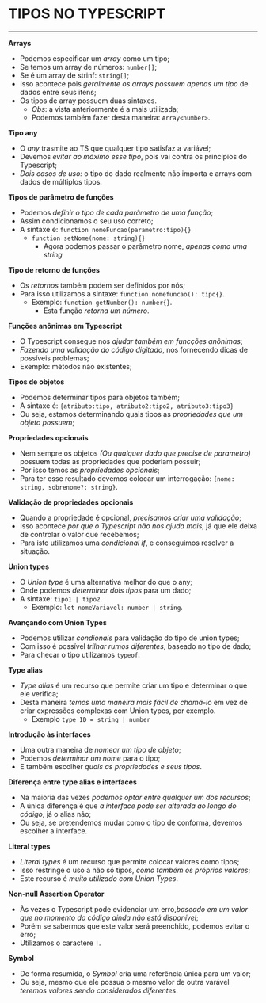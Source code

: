 # TIPOS NO TYPESCRIPT
***
**Arrays**

* Podemos especificar um *array* como um tipo;
* Se temos um array de números: `number[]`;
* Se é um array de strinf: `string[]`;
* Isso acontece pois *geralmente os arrays possuem apenas um tipo* de dados entre seus itens;
* Os tipos de array possuem duas sintaxes.
    * *Obs*: a vista anteriormente é a mais utilizada;
    * Podemos também fazer desta maneira: `Array<number>`.

**Tipo any**

* O *any* trasmite ao TS que qualquer tipo satisfaz a variável;
* Devemos *evitar ao máximo esse tipo*, pois vai contra os princípios do Typescript;
* *Dois casos de uso:* o tipo do dado realmente não importa e arrays com dados de múltiplos tipos.

**Tipos de parâmetro de funções**

* Podemos *definir o tipo de cada parâmetro de uma função*;
* Assim condicionamos o seu uso correto;
* A sintaxe é: `function nomeFuncao(parametro:tipo){}`
    * `function setNome(nome: string){}`
        * Agora podemos passar o parâmetro nome, *apenas como uma string*

**Tipo de retorno de funções**

* Os *retornos* também podem ser definidos por nós;
* Para isso utilizamos a sintaxe: `function nomefuncao(): tipo{}`.
    * Exemplo: `function getNumber(): number{}`.
        * Esta função *retorna um número*.

**Funções anônimas em Typescript**

* O Typescript consegue nos *ajudar também em funcções anônimas*;
* *Fazendo uma validação do código digitado*, nos fornecendo dicas de possíveis problemas;
* Exemplo: métodos não existentes;

**Tipos de objetos**

* Podemos determinar tipos para objetos também;
* A sintaxe é: `{atributo:tipo, atributo2:tipo2, atributo3:tipo3}`
* Ou seja, estamos determinando quais tipos as *propriedades que um objeto possuem*;

**Propriedades opcionais**

* Nem sempre os objetos *(Ou qualquer dado que precise de parametro)* possuem todas as propriedades que poderiam possuir;
* Por isso temos as *propriedades opcionais*;
* Para ter esse resultado devemos colocar um interrogação: `{nome: string, sobrenome?: string}`.

**Validação de propriedades opcionais**

* Quando a propriedade é opcional, *precisamos criar uma validação*;
* Isso acontece *por que o Typescript não nos ajuda mais*, já que ele deixa de controlar o valor que recebemos;
* Para isto utilizamos uma *condicional if*, e conseguimos resolver a situação.

**Union types**

* O *Union type* é uma alternativa melhor do que o any;
* Onde podemos *determinar dois tipos* para um dado;
* A sintaxe: `tipo1 | tipo2`.
    * Exemplo: `let nomeVariavel: number | string`.

**Avançando com Union Types**

* Podemos utilizar *condionais* para validação do tipo de union types;
* Com isso é possível *trilhar rumos diferentes*, baseado no tipo de dado;
* Para checar o tipo utilizamos `typeof`.

**Type alias**

* *Type alias* é um recurso que permite criar um tipo e determinar o que ele verifica;
* Desta maneira *temos uma maneira mais fácil de chamá-lo* em vez de criar expressões complexas com Union types, por exemplo.
    * Exemplo `type ID = string | number`

**Introdução às interfaces**

* Uma outra maneira de *nomear um tipo de objeto*;
* Podemos *determinar um nome* para o tipo;
* E também escolher *quais as propriedades e seus tipos*.

**Diferença entre type alias e interfaces**

* Na maioria das vezes *podemos optar entre qualquer um dos recursos*;
* A única diferença é que *a interface pode ser alterada ao longo do código*, já o alias não;
* Ou seja, se pretendemos mudar como o tipo de conforma, devemos escolher a interface.

**Literal types**

* *Literal types* é um recurso que permite colocar valores como tipos;
* Isso restringe o uso a não só tipos, *como também os próprios valores*;
* Este recurso é *muito utilizado com Union Types*.

**Non-null Assertion Operator**

* Às vezes o Typescript pode evidenciar um erro,*baseado em um valor que no momento do código ainda não está disponível*;
* Porém se sabermos que este valor será preenchido, podemos evitar o erro;
* Utilizamos o caractere `!`.

**Symbol**

* De forma resumida, o *Symbol* cria uma referência única para um valor;
* Ou seja, mesmo que ele possua o mesmo valor de outra varável *teremos valores sendo considerados diferentes*. 